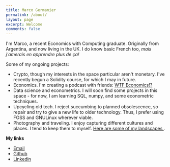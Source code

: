 ```yaml
---
title: Marco Germanier
permalink: /about/
layout: page
excerpt: Welcome
comments: false
---
```


I'm Marco, a recent Economics with Computing graduate. Originally from Argentina, and now living in the UK. I do know basic French too, *mais j'amerais en apprendre plus de ça!*

Some of my ongoing projects: 
- Crypto, though my interests in the space particular aren't monetary. I've recently begun a Solidity course, for which I may in future.
- Economics. I'm creating a podcast with friends: <a href="https://www.economics.wtf/" target="_blank" rel="noopener"> WTF Economics!? </a>
- Data science and econometrics. I will soon find some projects in this space - for now, I am learning SQL, numpy, and some econometric techniques.
- Upcycling old tech. I reject succumbing to planned obsolescence, so repair and try to give a new life to older technology. Thus, I prefer using FOSS and GNULinux wherever viable.
- Photography and traveling. I enjoy capturing different cultures and places. I tend to keep them to myself. <a href="https://www.instagram.com/pensive.nomad/" target="_blank" rel="noopener">Here are some of my landscapes </a>.

**My links**

- <a href = "mailto: marco@mrgt.me"> Email </a>
- <a href="https://github.com/pensivecoding" target="_blank" rel="noopener"> Github </a>
- <a href="https://linkedin.com/in/mrgt" target="_blank" rel="noopener"> Linkedin </a>
